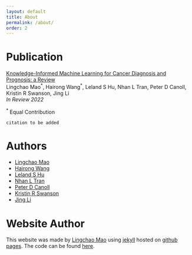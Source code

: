 ```yaml
---
layout: default
title: About
permalink: /about/
order: 2
---
```


# Publication

[Knowledge-Informed Machine Learning for Cancer Diagnosis and Prognosis: a Review](https://arxiv.org/abs/2209.03299) \
Lingchao Mao<sup>\*</sup>, Hairong Wang<sup>\*</sup>, Leland S Hu, Nhan L Tran, Peter D Canoll, Kristin R Swanson, Jing Li \
*In Review 2022*

<sup>\*</sup> Equal Contribution

```
citation to be added 

```



# Authors

* [Lingchao Mao](https://lingchm.github.io/)
* [Hairong Wang](https://www.isye.gatech.edu/users/hairong-wang)
* [Leland S Hu](https://www.mayoclinic.org/biographies/hu-leland-s-m-d/bio-20055165)
* [Nhan L Tran](https://www.mayo.edu/research/faculty/tran-nhan-l-ph-d/bio-20305146)
* [Peter D Canoll](https://www.pathology.columbia.edu/profile/peter-d-canoll-md)
* [Kristin R Swanson](https://www.mayoclinic.org/biographies/swanson-kristin-r-ph-d/bio-20164843)
* [Jing Li](https://sites.gatech.edu/jing-li/)

# Website Author

This website was made by [Lingchao Mao](https://lingchm.github.io/) using [jekyll](https://jekyllrb.com)
hosted on [github pages](https://pages.github.com). The code can be found [here](https://github.com/lingchm/kinformed-machine-learning-cancer). 